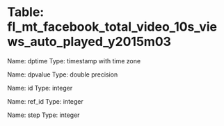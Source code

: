 Table: fl_mt_facebook_total_video_10s_views_auto_played_y2015m03
================================================================

Name: dptime
Type: timestamp with time zone

Name: dpvalue
Type: double precision

Name: id
Type: integer

Name: ref_id
Type: integer

Name: step
Type: integer

